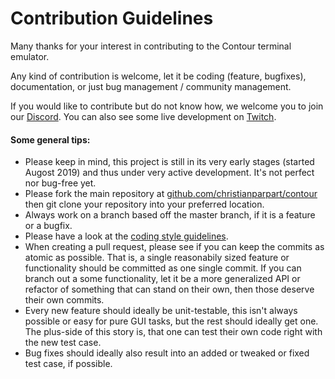 # Contribution Guidelines

Many thanks for your interest in contributing to the Contour terminal emulator.

Any kind of contribution is welcome, let it be coding (feature, bugfixes), documentation, or just
bug management / community management.

If you would like to contribute but do not know how, we welcome you to join our
[Discord](https://discord.gg/ncv4pG9).
You can also see some live development on [Twitch](https://www.twitch.tv/christianparpart/).

#### Some general tips:

- Please keep in mind, this project is still in its very early stages (started Augost 2019) and thus
  under very active development. It's not perfect nor bug-free yet.
- Please fork the main repository at [github.com/christianparpart/contour](https://github.com/christianparpart/contour.git)
  then git clone your repository into your preferred location.
- Always work on a branch based off the master branch, if it is a feature or a bugfix.
- Please have a look at the [coding style guidelines](https://github.com/christianparpart/contour/blob/master/docs/CODING_STYLE.md).
- When creating a pull request, please see if you can keep the commits as atomic as possible.
  That is, a single reasonabily sized feature or functionality should be committed as
  one single commit. If you can branch out a some functionality, let it be a more generalized API or
  refactor of something that can stand on their own, then those deserve their own commits.
- Every new feature should ideally be unit-testable, this isn't always possible or easy for pure GUI
  tasks, but the rest should ideally get one. The plus-side of this story is, that one can test their
  own code right with the new test case.
- Bug fixes should ideally also result into an added or tweaked or fixed test case, if possible.

